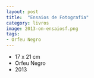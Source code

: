 ```yaml
---
layout: post
title:  "Ensaios de Fotografia"
category: livros
image: 2013-on-ensaiosf.png
tags:
- Orfeu Negro
---
```


- 17 x 21 cm
- Orfeu Negro
- 2013

